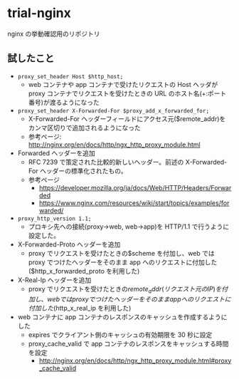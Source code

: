 # trial-nginx

nginx の挙動確認用のリポジトリ

## 試したこと

- `proxy_set_header Host $http_host;`
  - web コンテナや app コンテナで受けたリクエストの Host ヘッダが proxy コンテナでリクエストを受けたときの URL のホスト名(+:ポート番号)が渡るようになった
- `proxy_set_header X-Forwarded-For $proxy_add_x_forwarded_for;`
  - X-Forwarded-For ヘッダーフィールドにアクセス元(\$remote_addr)をカンマ区切りで追加されるようになった
  - 参考ページ: http://nginx.org/en/docs/http/ngx_http_proxy_module.html
- Forwarded ヘッダーを追加
  - RFC 7239 で策定された比較的新しいヘッダー。前述の X-Forwarded-For ヘッダーの標準化されたもの。
  - 参考ページ
    - https://developer.mozilla.org/ja/docs/Web/HTTP/Headers/Forwarded
    - https://www.nginx.com/resources/wiki/start/topics/examples/forwarded/
- `proxy_http_version 1.1;`
  - プロキシ先への接続(proxy->web, web->app)を HTTP/1.1 で行うように設定した。
- X-Forwarded-Proto ヘッダーを追加
  - proxy でリクエストを受けたときの\$scheme を付加し、web では proxy でつけたヘッダーをそのまま app へのリクエストに付加した(\$http_x_forwarded_proto を利用した)
- X-Real-Ip ヘッダーを追加
  - proxy でリクエストを受けたときの$remote_addr(リクエスト元のIP)を付加し、web では proxy でつけたヘッダーをそのまま app へのリクエストに付加した($http_x_real_ip を利用した)
- web コンテナに app コンテナのレスポンスのキャッシュを作成するようにした
  - expires でクライアント側のキャッシュの有効期限を 30 秒に設定
  - proxy_cache_valid で app コンテナのレスポンスをキャッシュする時間を設定
    - http://nginx.org/en/docs/http/ngx_http_proxy_module.html#proxy_cache_valid
